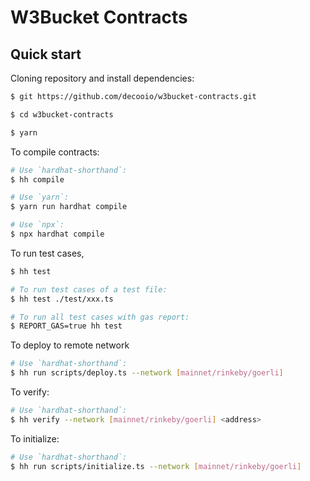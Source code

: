 # W3Bucket Contracts

## Quick start

Cloning repository and install dependencies:

```sh
$ git https://github.com/decooio/w3bucket-contracts.git

$ cd w3bucket-contracts

$ yarn
```
To compile contracts:

```sh
# Use `hardhat-shorthand`:
$ hh compile

# Use `yarn`:
$ yarn run hardhat compile

# Use `npx`:
$ npx hardhat compile
```

To run test cases,

```sh
$ hh test

# To run test cases of a test file:
$ hh test ./test/xxx.ts

# To run all test cases with gas report:
$ REPORT_GAS=true hh test
```

To deploy to remote network

```sh
# Use `hardhat-shorthand`:
$ hh run scripts/deploy.ts --network [mainnet/rinkeby/goerli]
```

To verify:

```sh
# Use `hardhat-shorthand`:
$ hh verify --network [mainnet/rinkeby/goerli] <address>
```

To initialize:

```sh
# Use `hardhat-shorthand`:
$ hh run scripts/initialize.ts --network [mainnet/rinkeby/goerli]
```
